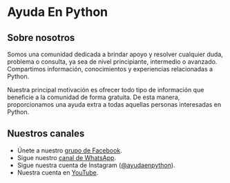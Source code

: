 # Ayuda En Python

## Sobre nosotros

Somos una comunidad dedicada a brindar apoyo y resolver cualquier duda, problema
o consulta, ya sea de nivel principiante, intermedio o avanzado. Compartimos
información, conocimientos y experiencias relacionadas a Python.

Nuestra principal motivación es ofrecer todo tipo de información que beneficie a
la comunidad de forma gratuita. De esta manera, proporcionamos una ayuda extra a
todas aquellas personas interesadas en Python.

## Nuestros canales

- Únete a nuestro [grupo de Facebook](https://www.facebook.com/groups/ayudapython).
- Sigue nuestro [canal de WhatsApp](https://whatsapp.com/channel/0029Va6vpO6HQbRzIKGtyE0U).
- Sigue nuestra cuenta de Instagram ([@ayudaenpython](https://www.instagram.com/ayudaenpython?igsh=M2MyNXY4YTJuNG1q&utm_source=qr)).
- Nuestra cuenta en [YouTube](https://www.youtube.com/@ayudaenpython).
